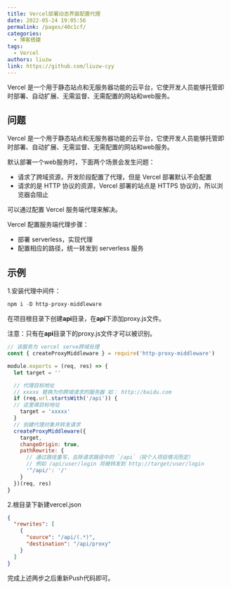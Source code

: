 ```yaml
---
title: Vercel部署动态界面配置代理
date: 2022-05-24 19:05:56
permalink: /pages/40c1cf/
categories:
  - 博客搭建
tags:
  - Vercel
authors: liuzw
link: https://github.com/liuzw-cyy
---
```


Vercel 是一个用于静态站点和无服务器功能的云平台，它使开发人员能够托管即时部署、自动扩展、无需监督、无需配置的网站和web服务。

<!-- truncate -->
## 问题
Vercel 是一个用于静态站点和无服务器功能的云平台，它使开发人员能够托管即时部署、自动扩展、无需监督、无需配置的网站和web服务。

默认部署一个web服务时，下面两个场景会发生问题：

  * 请求了跨域资源，开发阶段配置了代理，但是 Vercel 部署默认不会配置
  * 请求的是 HTTP 协议的资源，Vercel 部署的站点是 HTTPS 协议的，所以浏览器会阻止

可以通过配置 Vercel 服务端代理来解决。

Vercel 配置服务端代理步骤：

  * 部署 serverless，实现代理
  * 配置相应的路径，统一转发到 serverless 服务

## 示例
1.安装代理中间件：
```js
npm i -D http-proxy-middleware
```
在项目根目录下创建**api**目录，在**api**下添加proxy.js文件。

注意：只有在**api**目录下的proxy.js文件才可以被识别。
```js
// 该服务为 vercel serve跨域处理
const { createProxyMiddleware } = require('http-proxy-middleware')

module.exports = (req, res) => {
  let target = ''

  // 代理目标地址
  // xxxxx 替换为你跨域请求的服务器 如： http://baidu.com
  if (req.url.startsWith('/api')) {
  // 这里填目标地址
    target = 'xxxxx'
  }
  // 创建代理对象并转发请求
  createProxyMiddleware({
    target,
    changeOrigin: true,
    pathRewrite: {
      // 通过路径重写，去除请求路径中的 `/api`（视个人项目情况而定）
      // 例如 /api/user/login 将被转发到 http://target/user/login
      '^/api/': '/'
    }
  })(req, res)
}
```
2.根目录下新建vercel.json
```json
{
  "rewrites": [
    {
      "source": "/api/(.*)",
      "destination": "/api/proxy"
    }
  ]
}
```
完成上述两步之后重新Push代码即可。
